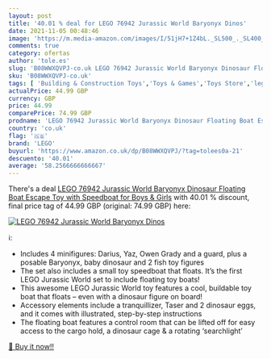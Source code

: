 ```yaml
---
layout: post
title: '40.01 % deal for LEGO 76942 Jurassic World Baryonyx Dinos'
date: 2021-11-05 00:48:46
image: 'https://m.media-amazon.com/images/I/51jH7+1Z4bL._SL500_._SL400_.jpg'
comments: true
category: ofertas
author: 'tole.es'
slug: 'B08WWXQVPJ-co.uk LEGO 76942 Jurassic World Baryonyx Dinosaur Floating...'
sku: 'B08WWXQVPJ-co.uk'
tags: [ 'Building & Construction Toys','Toys & Games','Toys Store','lego', ]
actualPrice: 44.99 GBP
currency: GBP
price: 44.99
comparePrice: 74.99 GBP
prodname: 'LEGO 76942 Jurassic World Baryonyx Dinosaur Floating Boat Escape Toy with Speedboat for Boys & Girls'
country: 'co.uk'
flag: '🇬🇧'
brand: 'LEGO'
buyurl: 'https://www.amazon.co.uk/dp/B08WWXQVPJ/?tag=tolees0a-21'
descuento: '40.01'
average: '58.2566666666667'
---
```


There's a deal [LEGO 76942 Jurassic World Baryonyx Dinosaur Floating Boat Escape Toy with Speedboat for Boys & Girls](https://www.amazon.co.uk/dp/B08WWXQVPJ/?tag=tolees0a-21)  with  40.01 % discount, final price tag of  44.99 GBP (original: 74.99 GBP) here:

[![LEGO 76942 Jurassic World Baryonyx Dinos](https://m.media-amazon.com/images/I/51jH7+1Z4bL._SL500_._SL400_.jpg)](https://www.amazon.co.uk/dp/B08WWXQVPJ/?tag=tolees0a-21)

ℹ️:

- Includes 4 minifigures: Darius, Yaz, Owen Grady and a guard, plus a posable Baryonyx, baby dinosaur and 2 fish toy figures
- The set also includes a small toy speedboat that floats. It’s the first LEGO Jurassic World set to include floating toy boats!
- This awesome LEGO Jurassic World toy features a cool, buildable toy boat that floats – even with a dinosaur figure on board!
- Accessory elements include a tranquillizer, Taser and 2 dinosaur eggs, and it comes with illustrated, step-by-step instructions
- The floating boat features a control room that can be lifted off for easy access to the cargo hold, a dinosaur cage & a rotating ‘searchlight’

[🛒 Buy it now!!](https://www.amazon.co.uk/dp/B08WWXQVPJ/?tag=tolees0a-21)
